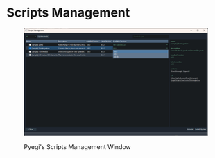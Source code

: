 # Scripts Management

<figure><img src="../../.gitbook/assets/Scripts Management.png" alt=""><figcaption><p>Pyegi's Scripts Management Window</p></figcaption></figure>
